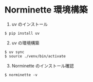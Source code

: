 # Norminette 環境構築

1. uv のインストール

```
$ pip install uv
```

2. uv の環境構築

```
$ uv sync
$ source ./venv/bin/activate
```

3. Norminette のインストール確認

```
$ norminette -v
```
